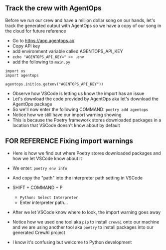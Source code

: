 ## Track the crew with AgentOps

Before we run our crew and have a million dollar song on our hands, let's track the generated output with AgentOps so we have a copy of our song in the cloud for future reference

- Go to https://app.agentops.ai/
- Copy API key
- add environment variable called AGENTOPS_API_KEY
- `echo "AGENTOPS_API_KEY=" >> .env`
- add the following to `main.py`
```
import os
import agentops

agentops.init(os.getenv("AGENTOPS_API_KEY"))
```
- Observe how VSCode is letting us know the import has an issue
- Let's download the code provided by AgentOps aka let's download the AgentOps package 
- So we'll now enter the following COMMAND: `poetry add agentops`
- Notice how we still have our import warning showing
- This is because the Poetry framework stores downloaded packages in a location that VSCode doesn't know about by default

## FOR REFERENCE Fixing import warnings

- Here is how we find out where Poetry stores downloaded packages and how we let VSCode know about it
- We enter: `poetry env info`
- And copy the "path" into the interpreter path setting in VSCode
- SHIFT + COMMAND + P
  - `Python: Select Interpreter`
  - Enter interpreter path...

- After we let VSCode know where to look, the import warning goes away
- Notice how we used one tool aka `pip` to install `crewai` onto our machine and we are using another tool aka `poetry` to install packages into our generated CrewAI project

- I know it's confusing but welcome to Python development